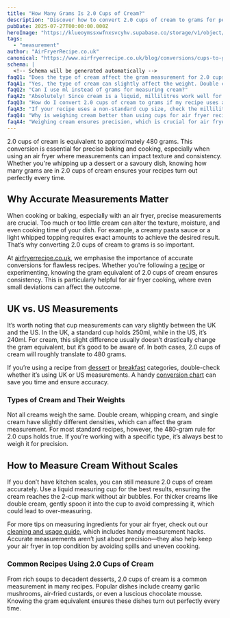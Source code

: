 ```yaml
---
title: "How Many Grams Is 2.0 Cups of Cream?"
description: "Discover how to convert 2.0 cups of cream to grams for perfect baking and cooking results every time. Get accurate measurements now!"
pubDate: 2025-07-27T00:00:00.000Z
heroImage: "https://klueoymssxwfnxsvcyhv.supabase.co/storage/v1/object/public/Shmucket/how-many-grams-is-2-cups-of-cream.webp"
tags:
  - "measurement"
author: "AirFryerRecipe.co.uk"
canonical: "https://www.airfryerrecipe.co.uk/blog/conversions/cups-to-grams/how-many-grams-is-2-cups-of-cream"
schema: |
  <!-- Schema will be generated automatically -->
faqQ1: "Does the type of cream affect the gram measurement for 2.0 cups?"
faqA1: "Yes, the type of cream can slightly affect the weight. Double cream is denser than single cream, so 2.0 cups may weigh a bit more. However, for most recipes, the difference is minimal, and 480 grams is a reliable estimate."
faqQ2: "Can I use ml instead of grams for measuring cream?"
faqA2: "Absolutely! Since cream is a liquid, millilitres work well for measurement. 2.0 cups of cream equal about 480ml, making it easy to switch between volume and weight measurements depending on your recipe’s requirements."
faqQ3: "How do I convert 2.0 cups of cream to grams if my recipe uses a different cup size?"
faqA3: "If your recipe uses a non-standard cup size, check the millilitre equivalent first. For example, Australian cups are 250ml, the same as UK cups, so the conversion remains 480 grams. Always cross-reference with a reliable conversion chart to avoid errors."
faqQ4: "Why is weighing cream better than using cups for air fryer recipes?"
faqA4: "Weighing cream ensures precision, which is crucial for air fryer cooking where even small deviations can affect texture and cooking time. Cups can vary in size, but grams provide a consistent measurement, leading to better results every time."
---
```

<p>2.0 cups of cream is equivalent to approximately 480 grams. This conversion is essential for precise baking and cooking, especially when using an air fryer where measurements can impact texture and consistency. Whether you're whipping up a dessert or a savoury dish, knowing how many grams are in 2.0 cups of cream ensures your recipes turn out perfectly every time.</p>

<h2>Why Accurate Measurements Matter</h2>
<p>When cooking or baking, especially with an air fryer, precise measurements are crucial. Too much or too little cream can alter the texture, moisture, and even cooking time of your dish. For example, a creamy pasta sauce or a light whipped topping requires exact amounts to achieve the desired result. That’s why converting 2.0 cups of cream to grams is so important.</p>
<p>At <a href=https://www.airfryerrecipe.co.uk/>airfryerrecipe.co.uk</a>, we emphasise the importance of accurate conversions for flawless recipes. Whether you're following a <a href=https://www.airfryerrecipe.co.uk/recipes>recipe</a> or experimenting, knowing the gram equivalent of 2.0 cups of cream ensures consistency. This is particularly helpful for air fryer cooking, where even small deviations can affect the outcome.</p>

<h2>UK vs. US Measurements</h2>
<p>It’s worth noting that cup measurements can vary slightly between the UK and the US. In the UK, a standard cup holds 250ml, while in the US, it’s 240ml. For cream, this slight difference usually doesn’t drastically change the gram equivalent, but it’s good to be aware of. In both cases, 2.0 cups of cream will roughly translate to 480 grams.</p>
<p>If you’re using a recipe from <a href=https://www.airfryerrecipe.co.uk/recipe-category/dessert>dessert</a> or <a href=https://www.airfryerrecipe.co.uk/recipe-category/breakfast>breakfast</a> categories, double-check whether it’s using UK or US measurements. A handy <a href=https://www.airfryerrecipe.co.uk/air-fryer-conversion-chart>conversion chart</a> can save you time and ensure accuracy.</p>

<h3>Types of Cream and Their Weights</h3>
<p>Not all creams weigh the same. Double cream, whipping cream, and single cream have slightly different densities, which can affect the gram measurement. For most standard recipes, however, the 480-gram rule for 2.0 cups holds true. If you’re working with a specific type, it’s always best to weigh it for precision.</p>

<h2>How to Measure Cream Without Scales</h2>
<p>If you don’t have kitchen scales, you can still measure 2.0 cups of cream accurately. Use a liquid measuring cup for the best results, ensuring the cream reaches the 2-cup mark without air bubbles. For thicker creams like double cream, gently spoon it into the cup to avoid compressing it, which could lead to over-measuring.</p>
<p>For more tips on measuring ingredients for your air fryer, check out our <a href=https://www.airfryerrecipe.co.uk/air-fryer-cleaner>cleaning and usage guide</a>, which includes handy measurement hacks. Accurate measurements aren’t just about precision—they also help keep your air fryer in top condition by avoiding spills and uneven cooking.</p>

<h3>Common Recipes Using 2.0 Cups of Cream</h3>
<p>From rich soups to decadent desserts, 2.0 cups of cream is a common measurement in many recipes. Popular dishes include creamy garlic mushrooms, air-fried custards, or even a luscious chocolate mousse. Knowing the gram equivalent ensures these dishes turn out perfectly every time.</p>
